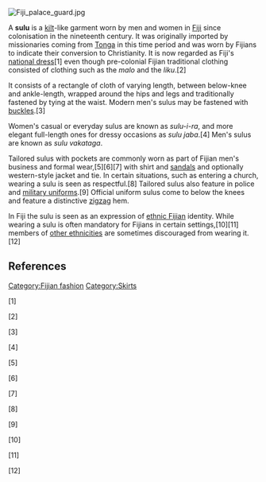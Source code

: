 ![](Fiji_palace_guard.jpg "Fiji_palace_guard.jpg")

A **sulu** is a [kilt](kilt "wikilink")-like garment worn by men and
women in [Fiji](Fiji "wikilink") since colonisation in the nineteenth
century. It was originally imported by missionaries coming from
[Tonga](Tonga "wikilink") in this time period and was worn by Fijians to
indicate their conversion to Christianity. It is now regarded as Fiji's
[national dress](national_dress "wikilink")[1] even though pre-colonial
Fijian traditional clothing consisted of clothing such as the *malo* and
the *liku*.[2]

It consists of a rectangle of cloth of varying length, between
below-knee and ankle-length, wrapped around the hips and legs and
traditionally fastened by tying at the waist. Modern men's sulus may be
fastened with [buckles](buckle "wikilink").[3]

Women's casual or everyday sulus are known as *sulu-i-ra*, and more
elegant full-length ones for dressy occasions as *sulu jaba*.[4] Men's
sulus are known as *sulu vakataga*.

Tailored sulus with pockets are commonly worn as part of Fijian men's
business and formal wear,[5][6][7] with shirt and
[sandals](sandal "wikilink") and optionally western-style jacket and
tie. In certain situations, such as entering a church, wearing a sulu is
seen as respectful.[8] Tailored sulus also feature in police and
[military uniforms](military_uniform "wikilink").[9] Official uniform
sulus come to below the knees and feature a distinctive
[zigzag](zigzag "wikilink") hem.

In Fiji the sulu is seen as an expression of [ethnic
Fijian](Fijians "wikilink") identity. While wearing a sulu is often
mandatory for Fijians in certain settings,[10][11] members of [other
ethnicities](Demographics_of_Fiji "wikilink") are sometimes discouraged
from wearing it.[12]

## References

[Category:Fijian fashion](Category:Fijian_fashion "wikilink")
[Category:Skirts](Category:Skirts "wikilink")

[1]

[2]

[3]

[4]

[5]

[6]

[7]

[8]

[9]

[10]

[11]

[12]